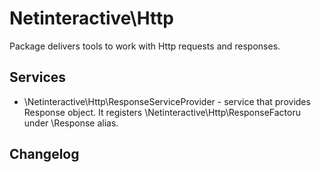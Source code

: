 Netinteractive\Http
===================

Package delivers tools to work with Http requests and responses.

## Services
 * \Netinteractive\Http\ResponseServiceProvider - service that provides Response object. It registers
    \Netinteractive\Http\ResponseFactoru under \Response alias. 

## Changelog